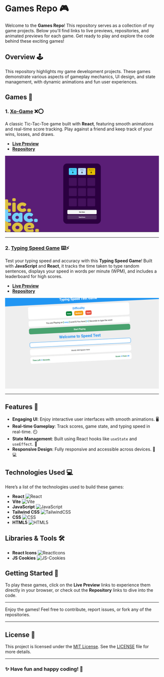 # Games Repo 🎮

Welcome to the **Games Repo**! This repository serves as a collection of my game projects. Below you'll find links to live previews, repositories, and animated previews for each game. Get ready to play and explore the code behind these exciting games!

## Overview 🕹️

This repository highlights my game development projects. These games demonstrate various aspects of gameplay mechanics, UI design, and state management, with dynamic animations and fun user experiences.

## Games 🚀

### 1. [Xo-Game](https://ahmedkamal14.github.io/XO-Game/) ❌⭕
A classic Tic-Tac-Toe game built with **React**, featuring smooth animations and real-time score tracking. Play against a friend and keep track of your wins, losses, and draws.

- **[Live Preview](https://ahmedkamal14.github.io/XO-Game/)**
- **[Repository](https://github.com/ahmedkamal14/XO-Game)**

![XO-Game](XO.png)


---

### 2. [Typing Speed Game](https://ahmedkamal14.github.io/Typing-Speed-Game/) ⌨️⚡
Test your typing speed and accuracy with this **Typing Speed Game**! Built with **JavaScript** and **React**, it tracks the time taken to type random sentences, displays your speed in words per minute (WPM), and includes a leaderboard for high scores.

- **[Live Preview](https://ahmedkamal14.github.io/Typing-Speed-Game/)**
- **[Repository](https://github.com/ahmedkamal14/Typing-Speed-Game)**

![XO-Game](Speed.png)


---

## Features 🌟

- **Engaging UI**: Enjoy interactive user interfaces with smooth animations. 🖥️
- **Real-time Gameplay**: Track scores, game state, and typing speed in real-time. ⏲️
- **State Management**: Built using React hooks like `useState` and `useEffect`. 🎯
- **Responsive Design**: Fully responsive and accessible across devices. 📱💻

## Technologies Used 💻

Here’s a list of the technologies used to build these games:

- **React** ![React](https://img.shields.io/badge/React-61DAFB?style=for-the-badge&logo=react&logoColor=white)
- **Vite** ![Vite](https://img.shields.io/badge/Vite-646CFF?style=for-the-badge&logo=vite&logoColor=white)
- **JavaScript** ![JavaScript](https://img.shields.io/badge/JavaScript-F7DF1E?style=for-the-badge&logo=javascript&logoColor=black)
- **Tailwind CSS** ![TailwindCSS](https://img.shields.io/badge/TailwindCSS-38B2AC?style=for-the-badge&logo=tailwind-css&logoColor=white)
- **CSS** ![CSS](https://img.shields.io/badge/CSS-1572B6?style=for-the-badge&logo=css3&logoColor=white)
- **HTML5** ![HTML5](https://img.shields.io/badge/HTML5-E34F26?style=for-the-badge&logo=html5&logoColor=white)

## Libraries & Tools 🛠️

- **React Icons** ![ReactIcons](https://img.shields.io/badge/React--Icons-EA4335?style=for-the-badge&logo=react-icons&logoColor=white)
- **JS Cookies** ![JS-Cookies](https://img.shields.io/badge/JS--Cookies-FFCA28?style=for-the-badge&logo=cookiecutter&logoColor=black)

## Getting Started 🏁

To play these games, click on the **Live Preview** links to experience them directly in your browser, or check out the **Repository** links to dive into the code.

---

Enjoy the games! Feel free to contribute, report issues, or fork any of the repositories.

---

## License 📜

This project is licensed under the [MIT License](https://opensource.org/licenses/MIT). See the [LICENSE](LICENSE) file for more details.

---

### ✨ Have fun and happy coding! 👾

